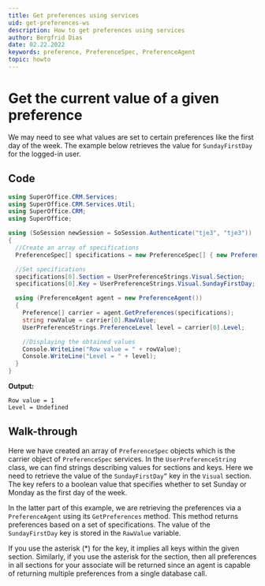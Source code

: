 ```yaml
---
title: Get preferences using services
uid: get-preferences-ws
description: How to get preferences using services
author: Bergfrid Dias
date: 02.22.2022
keywords: preference, PreferenceSpec, PreferenceAgent
topic: howto
---
```


# Get the current value of a given preference

We may need to see what values are set to certain preferences like the first day of the week. The example below retrieves the value for `SundayFirstDay` for the logged-in user.

## Code

```csharp
using SuperOffice.CRM.Services;
using SuperOffice.CRM.Services.Util;
using SuperOffice.CRM;
using SuperOffice;

using (SoSession newSession = SoSession.Authenticate("tje3", "tje3"))
{
  //Create an array of specifications
  PreferenceSpec[] specifications = new PreferenceSpec[] { new PreferenceSpec() };

  //Set specifications
  specifications[0].Section = UserPreferenceStrings.Visual.Section;
  specifications[0].Key = UserPreferenceStrings.Visual.SundayFirstDay;

  using (PreferenceAgent agent = new PreferenceAgent())
  {
    Preference[] carrier = agent.GetPreferences(specifications);
    string rowValue = carrier[0].RawValue;
    UserPreferenceStrings.PreferenceLevel level = carrier[0].Level;

    //Displaying the obtained values
    Console.WriteLine("Row value = " + rowValue);
    Console.WriteLine("Level = " + level);
  }
}
```

**Output:**

```text
Row value = 1
Level = Undefined
```

## Walk-through

Here we have created an array of `PreferenceSpec` objects which is the carrier object of `PreferenceSpec` services. In the `UserPreferenceString` class, we can find strings describing values for sections and keys. Here we need to retrieve the value of the `SundayFirstDay”` key in the `Visual` section. The key refers to a boolean value that specifies whether to set Sunday or Monday as the first day of the week.

In the latter part of this example, we are retrieving the preferences via a `PreferenceAgent` using its `GetPreferences` method. This method returns preferences based on a set of specifications. The value of the `SundayFirstDay` key is stored in the `RawValue` variable.

If you use the asterisk (\*) for the key, it implies all keys within the given section. Similarly, if you use the asterisk for the section, then all preferences in all sections for your associate will be returned since an agent is capable of returning multiple preferences from a single database call.
